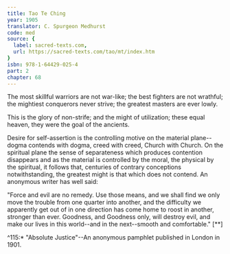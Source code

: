 ```yaml
---
title: Tao Te Ching
year: 1905
translator: C. Spurgeon Medhurst
code: med
source: {
  label: sacred-texts.com,
  url: https://sacred-texts.com/tao/mt/index.htm
}
isbn: 978-1-64429-025-4
part: 2
chapter: 68
---
```

The most skillful warriors are not war-like; the best fighters are not wrathful; the mightiest conquerors never strive; the greatest masters are ever lowly.

This is the glory of non-strife; and the might of utilization; these equal heaven, they were the goal of the ancients.

Desire for self-assertion is the controlling motive on the material plane--dogma contends with dogma, creed with creed, Church with Church. On the spiritual plane the sense of separateness which produces contention disappears and as the material is controlled by the moral, the physical by the spiritual, it follows that, centuries of contrary conceptions notwithstanding, the greatest might is that which does not contend. An anonymous writer has well said:

"Force and evil are no remedy. Use those means, and we shall find we only move the trouble from one quarter into another, and the difficulty we apparently get out of in one direction has come home to roost in another, stronger than ever. Goodness, and Goodness only, will destroy evil, and make our lives in this world--and in the next--smooth and comfortable." [**]



^115:\* "Absolute Justice"--An anonymous pamphlet published in London in 1901.